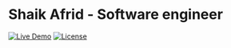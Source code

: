 # Shaik Afrid - Software engineer
[![Live Demo](https://img.shields.io/badge/🌐_Live_Demo-afrid.live-2ea44f?style=for-the-badge)](https://afrid.live)
[![License](https://img.shields.io/badge/license-MIT-blue.svg?style=for-the-badge)](LICENSE)
